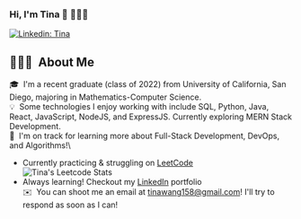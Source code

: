 ### Hi, I'm Tina 👋 👩🏻‍💻


[![Linkedin: Tina](https://img.shields.io/badge/-Tina-blue?style=flat-square&logo=Linkedin&logoColor=white&link=https://www.linkedin.com/in/tunaabop/)](https://www.linkedin.com/in/tunaabop/)

## 👨🏻‍💻 &nbsp;About Me


🎓 &nbsp;I'm a recent graduate (class of 2022) from University of California, San Diego, majoring in Mathematics-Computer Science.\
💡 &nbsp;Some technologies I enjoy working with include SQL, Python, Java, React, JavaScript, NodeJS, and ExpressJS. Currently exploring MERN Stack Development.\
🌱 &nbsp;I'm on track for learning more about Full-Stack Development, DevOps, and Algorithms!\
- Currently practicing & struggling on <a href="https://www.leetcode.com/tunaabop/">LeetCode</a>\
![Tina's Leetcode Stats](https://leetcard.jacoblin.cool/tunaabop?theme=forest&font=Oxygen&ext=activity)
- Always learning! Checkout my <a href="https://www.linkedin.com/in/tunaabop/">LinkedIn</a> portfolio\
✉️ &nbsp;You can shoot me an email at tinawang158@gmail.com! I'll try to respond as soon as I can!


<!--
**tunaabop/tunaabop** is a ✨ _special_ ✨ repository because its `README.md` (this file) appears on your GitHub profile.

Here are some ideas to get you started:

- 🔭 I’m currently working on ...
- 🌱 I’m currently learning ...
- 👯 I’m looking to collaborate on ...
- 🤔 I’m looking for help with ...
- 💬 Ask me about ...
- 📫 How to reach me: ...
- 😄 Pronouns: ...
- ⚡ Fun fact: ...
-->
